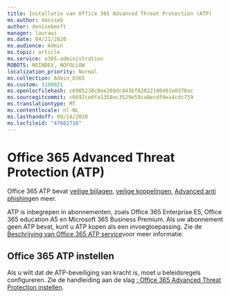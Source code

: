 ```yaml
---
title: Installatie van Office 365 Advanced Threat Protection (ATP)
ms.author: deniseb
author: denisebmsft
manager: laurawi
ms.date: 04/21/2020
ms.audience: Admin
ms.topic: article
ms.service: o365-administration
ROBOTS: NOINDEX, NOFOLLOW
localization_priority: Normal
ms.collection: Admin_O365
ms.custom: 3100021
ms.openlocfilehash: c6905238c8ee209dc443bf82022108401e0370ac
ms.sourcegitcommit: c6692ce0fa1358ec3529e59ca0ecdfdea4cdc759
ms.translationtype: MT
ms.contentlocale: nl-NL
ms.lasthandoff: 09/14/2020
ms.locfileid: "47662716"
---
```

# <a name="office-365-advanced-threat-protection-atp"></a>Office 365 Advanced Threat Protection (ATP)

Office 365 ATP bevat [veilige bijlagen](https://docs.microsoft.com/microsoft-365/security/office-365-security/atp-safe-attachments), [veilige koppelingen](https://docs.microsoft.com/microsoft-365/security/office-365-security/atp-safe-links), [Advanced anti phishing](https://docs.microsoft.com/microsoft-365/security/office-365-security/atp-anti-phishing)en meer. 

ATP is inbegrepen in abonnementen, zoals Office 365 Enterprise E5, Office 365 education A5 en Microsoft 365 Business Premium. Als uw abonnement geen ATP bevat, kunt u ATP kopen als een invoegtoepassing. Zie de [Beschrijving van Office 365 ATP service](https://docs.microsoft.com/office365/servicedescriptions/office-365-advanced-threat-protection-service-description)voor meer informatie.

## <a name="set-up-office-365-atp"></a>Office 365 ATP instellen

Als u wilt dat de ATP-beveiliging van kracht is, moet u beleidsregels configureren. Zie de handleiding aan de slag [: Office 365 Advanced Threat Protection instellen](https://docs.microsoft.com/office365/securitycompliance/checklist-atp-setup).

